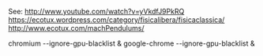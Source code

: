 See:
http://www.youtube.com/watch?v=yVkdfJ9PkRQ
https://ecotux.wordpress.com/category/fisicalibera/fisicaclassica/
http://www.ecotux.com/machPendulums/

chromium --ignore-gpu-blacklist &
google-chrome --ignore-gpu-blacklist &

